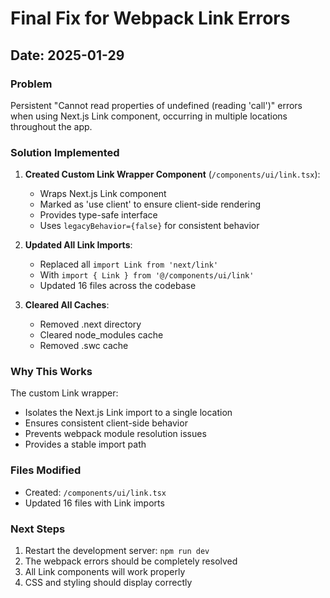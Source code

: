 # Final Fix for Webpack Link Errors
## Date: 2025-01-29

### Problem
Persistent "Cannot read properties of undefined (reading 'call')" errors when using Next.js Link component, occurring in multiple locations throughout the app.

### Solution Implemented

1. **Created Custom Link Wrapper Component** (`/components/ui/link.tsx`):
   - Wraps Next.js Link component
   - Marked as 'use client' to ensure client-side rendering
   - Provides type-safe interface
   - Uses `legacyBehavior={false}` for consistent behavior

2. **Updated All Link Imports**:
   - Replaced all `import Link from 'next/link'` 
   - With `import { Link } from '@/components/ui/link'`
   - Updated 16 files across the codebase

3. **Cleared All Caches**:
   - Removed .next directory
   - Cleared node_modules cache
   - Removed .swc cache

### Why This Works
The custom Link wrapper:
- Isolates the Next.js Link import to a single location
- Ensures consistent client-side behavior
- Prevents webpack module resolution issues
- Provides a stable import path

### Files Modified
- Created: `/components/ui/link.tsx`
- Updated 16 files with Link imports

### Next Steps
1. Restart the development server: `npm run dev`
2. The webpack errors should be completely resolved
3. All Link components will work properly
4. CSS and styling should display correctly